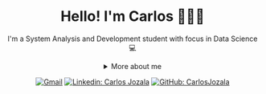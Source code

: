 <h1 align="center">Hello! I'm Carlos 👩🏻‍💻</h1>

<div align="center">
  
I'm a System Analysis and Development student with focus in Data Science :computer:

<details>
  <summary> More about me</summary>
<div align="left">
 
``` js
const Carlos = {
    personal: {
        fullName: 'Carlos Jozala',
        birthDate: '2001-08-25',
        interests: ['', 'games', 'language learning', 'travelling'],
    },
    technical: {
        technologies: {
            Data Analysis: {
                Python: ['Pandas', 'Matplotlib', 'Numpy', 'Seaborn', 'Sklearn', 'Statsmodels'],
                SQL: ['SELECT', 'UPDATE', 'CREATE', 'EXECUTE', 'DDL', 'DML'],
                R: ['ggplot2', 'Dplyr'],
            },
            Data Visualization: {
                Power BI: ['DAX', 'M'],
                Excel: ['Dashboards', 'Data Manipulation', 'Advanced Formulas'],
            },
            Cloud: ['Google Cloud Plataform', 'Azure'],
        },
    }
}
```
  </div>
</details>

[![Gmail](https://img.shields.io/twitter/url?label=email&logo=gmail&style=social&url=http%3A%2F%2Fmailto%3Adujozala@gmail.com)](mailto:dujozala@gmail.com)
[![Linkedin: Carlos Jozala](https://img.shields.io/badge/-CarlosJozala-blue?style=flat-square&logo=Linkedin&logoColor=white&link=https://www.linkedin.com/in/stephanynusch/)](https://www.linkedin.com/in/carlosjozala/)
[![GitHub: CarlosJozala](https://img.shields.io/github/followers/CarlosJozala?label=follow&style=social)](https://github.com/CarlosJozala)
</div>
